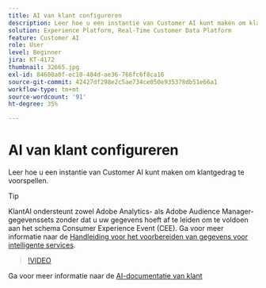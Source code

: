 ```yaml
---
title: AI van klant configureren
description: Leer hoe u een instantie van Customer AI kunt maken om klantgedrag te voorspellen.
solution: Experience Platform, Real-Time Customer Data Platform
feature: Customer AI
role: User
level: Beginner
jira: KT-4172
thumbnail: 32665.jpg
exl-id: 84600a0f-ec10-484d-ae36-766fc6f8ca16
source-git-commit: 42427df298e2c5ae734ce050e935378db51e66a1
workflow-type: tm+mt
source-wordcount: '91'
ht-degree: 35%

---
```


# AI van klant configureren

Leer hoe u een instantie van Customer AI kunt maken om klantgedrag te voorspellen.

>[!TIP]
>
>KlantAI ondersteunt zowel Adobe Analytics- als Adobe Audience Manager-gegevenssets zonder dat u uw gegevens hoeft af te leiden om te voldoen aan het schema Consumer Experience Event (CEE). Ga voor meer informatie naar de [Handleiding voor het voorbereiden van gegevens voor intelligente services](https://experienceleague.adobe.com/docs/experience-platform/intelligent-services/data-preparation.html).

>[!VIDEO](https://video.tv.adobe.com/v/32665?quality=12&learn=on)

Ga voor meer informatie naar de [AI-documentatie van klant](https://experienceleague.adobe.com/docs/experience-platform/intelligent-services/customer-ai/overview.html)
